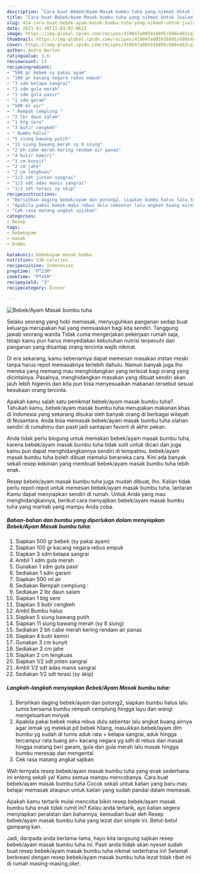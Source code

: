 ```yaml
---
description: "Cara buat Bebek/Ayam Masak bumbu tuha yang nikmat Untuk Jualan"
title: "Cara buat Bebek/Ayam Masak bumbu tuha yang nikmat Untuk Jualan"
slug: 414-cara-buat-bebek-ayam-masak-bumbu-tuha-yang-nikmat-untuk-jualan
date: 2021-01-30T11:03:07.061Z
image: https://img-global.cpcdn.com/recipes/419047a085916895/680x482cq70/bebekayam-masak-bumbu-tuha-foto-resep-utama.jpg
thumbnail: https://img-global.cpcdn.com/recipes/419047a085916895/680x482cq70/bebekayam-masak-bumbu-tuha-foto-resep-utama.jpg
cover: https://img-global.cpcdn.com/recipes/419047a085916895/680x482cq70/bebekayam-masak-bumbu-tuha-foto-resep-utama.jpg
author: Andre Norton
ratingvalue: 3.6
reviewcount: 13
recipeingredient:
- "500 gr bebek sy pakai ayam"
- "100 gr kacang negara rebus empuk"
- "3 sdm kelapa sangrai"
- "1 sdm gula merah"
- "1 sdm gula pasir"
- "1 sdm garam"
- "500 ml air"
- " Rempah cemplung "
- "2 lbr daun salam"
- "1 btg sere"
- "3 butir cengkeh"
- " Bumbu halus"
- "5 siung bawang putih"
- "11 siung bawang merah sy 8 siung"
- "2 bh cabe merah kering rendam air panas"
- "4 butir kemiri"
- "3 cm kunyit"
- "2 cm jahe"
- "2 cm lengkuas"
- "1/2 sdt jinten sangrai"
- "1/2 sdt adas manis sangrai"
- "1/2 sdt terasi sy skip"
recipeinstructions:
- "Bersihkan daging bebek/ayam dan potong2, siapkan bumbu halus lalu tumis bersama bumbu rempah cemplung hingga layu dan wangi mengeluarkan minyak"
- "Apabila pakai bebek maka rebus dulu sebentar lalu angkat buang airnya agar lemak yg melekat pd bebek hilang, masukkan bebek/ayam dlm bumbu yg sudah di tumis aduk rata + kelapa sangrai, aduk hingga tercampur rata tuang air+ kacang negara yg sdh di rebus dan masak hingga matang beri garam, gula dan gula merah lalu masak hingga bumbu meresap dan mengental"
- "Cek rasa matang angkat sajikan"
categories:
- Resep
tags:
- bebekayam
- masak
- bumbu

katakunci: bebekayam masak bumbu 
nutrition: 230 calories
recipecuisine: Indonesian
preptime: "PT23M"
cooktime: "PT45M"
recipeyield: "3"
recipecategory: Dinner

---
```



![Bebek/Ayam Masak bumbu tuha](https://img-global.cpcdn.com/recipes/419047a085916895/680x482cq70/bebekayam-masak-bumbu-tuha-foto-resep-utama.jpg)

Selaku seorang yang hobi memasak, menyuguhkan panganan sedap buat keluarga merupakan hal yang memuaskan bagi kita sendiri. Tanggung jawab seorang  wanita Tidak cuma mengerjakan pekerjaan rumah saja, tetapi kamu pun harus menyediakan kebutuhan nutrisi terpenuhi dan panganan yang disantap orang tercinta wajib nikmat.

Di era  sekarang, kamu sebenarnya dapat memesan masakan instan meski tanpa harus repot memasaknya terlebih dahulu. Namun banyak juga lho mereka yang memang mau menghidangkan yang terlezat bagi orang yang dicintainya. Pasalnya, menghidangkan masakan yang dibuat sendiri akan jauh lebih higienis dan kita pun bisa menyesuaikan makanan tersebut sesuai kesukaan orang tercinta. 



Apakah kamu salah satu penikmat bebek/ayam masak bumbu tuha?. Tahukah kamu, bebek/ayam masak bumbu tuha merupakan makanan khas di Indonesia yang sekarang disukai oleh banyak orang di berbagai wilayah di Nusantara. Anda bisa memasak bebek/ayam masak bumbu tuha olahan sendiri di rumahmu dan pasti jadi santapan favorit di akhir pekan.

Anda tidak perlu bingung untuk memakan bebek/ayam masak bumbu tuha, karena bebek/ayam masak bumbu tuha tidak sulit untuk dicari dan juga kamu pun dapat menghidangkannya sendiri di tempatmu. bebek/ayam masak bumbu tuha boleh dibuat memalui beraneka cara. Kini ada banyak sekali resep kekinian yang membuat bebek/ayam masak bumbu tuha lebih enak.

Resep bebek/ayam masak bumbu tuha juga mudah dibuat, lho. Kalian tidak perlu repot-repot untuk memesan bebek/ayam masak bumbu tuha, lantaran Kamu dapat menyiapkan sendiri di rumah. Untuk Anda yang mau menghidangkannya, berikut cara menyajikan bebek/ayam masak bumbu tuha yang mantab yang mampu Anda coba.

<!--inarticleads1-->

##### Bahan-bahan dan bumbu yang diperlukan dalam menyiapkan Bebek/Ayam Masak bumbu tuha:

1. Siapkan 500 gr bebek (sy pakai ayam)
1. Siapkan 100 gr kacang negara rebus empuk
1. Siapkan 3 sdm kelapa sangrai
1. Ambil 1 sdm gula merah
1. Gunakan 1 sdm gula pasir
1. Sediakan 1 sdm garam
1. Siapkan 500 ml air
1. Sediakan  Rempah cemplung :
1. Sediakan 2 lbr daun salam
1. Siapkan 1 btg sere
1. Siapkan 3 butir cengkeh
1. Ambil  Bumbu halus
1. Siapkan 5 siung bawang putih
1. Siapkan 11 siung bawang merah (sy 8 siung)
1. Sediakan 2 bh cabe merah kering rendam air panas
1. Siapkan 4 butir kemiri
1. Gunakan 3 cm kunyit
1. Sediakan 2 cm jahe
1. Siapkan 2 cm lengkuas
1. Siapkan 1/2 sdt jinten sangrai
1. Ambil 1/2 sdt adas manis sangrai
1. Sediakan 1/2 sdt terasi (sy skip)




<!--inarticleads2-->

##### Langkah-langkah menyiapkan Bebek/Ayam Masak bumbu tuha:

1. Bersihkan daging bebek/ayam dan potong2, siapkan bumbu halus lalu tumis bersama bumbu rempah cemplung hingga layu dan wangi mengeluarkan minyak
1. Apabila pakai bebek maka rebus dulu sebentar lalu angkat buang airnya agar lemak yg melekat pd bebek hilang, masukkan bebek/ayam dlm bumbu yg sudah di tumis aduk rata + kelapa sangrai, aduk hingga tercampur rata tuang air+ kacang negara yg sdh di rebus dan masak hingga matang beri garam, gula dan gula merah lalu masak hingga bumbu meresap dan mengental
1. Cek rasa matang angkat sajikan




Wah ternyata resep bebek/ayam masak bumbu tuha yang enak sederhana ini enteng sekali ya! Kamu semua mampu mencobanya. Cara buat bebek/ayam masak bumbu tuha Cocok sekali untuk kalian yang baru mau belajar memasak ataupun untuk kalian yang sudah pandai dalam memasak.

Apakah kamu tertarik mulai mencoba bikin resep bebek/ayam masak bumbu tuha enak tidak rumit ini? Kalau anda tertarik, ayo kalian segera menyiapkan peralatan dan bahannya, kemudian buat deh Resep bebek/ayam masak bumbu tuha yang lezat dan simple ini. Betul-betul gampang kan. 

Jadi, daripada anda berlama-lama, hayo kita langsung sajikan resep bebek/ayam masak bumbu tuha ini. Pasti anda tiidak akan nyesel sudah buat resep bebek/ayam masak bumbu tuha nikmat sederhana ini! Selamat berkreasi dengan resep bebek/ayam masak bumbu tuha lezat tidak ribet ini di rumah masing-masing,oke!.

